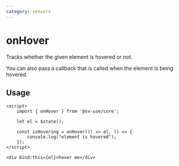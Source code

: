 ```yaml
---
category: sensors
---
```


# onHover

Tracks whether the given element is hovered or not.

You can also pass a callback that is called when the element is being hovered.

## Usage

```svelte
<script>
	import { onHover } from '@sv-use/core';

	let el = $state();

	const isHovering = onHover(() => el, () => {
        console.log("element is hovered");
    });
</script>

<div bind:this={el}>hover me</div>
```
